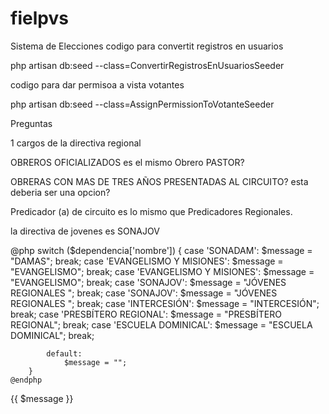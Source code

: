 
# fielpvs
 Sistema de Elecciones
codigo para convertit registros en usuarios 

php artisan db:seed --class=ConvertirRegistrosEnUsuariosSeeder


codigo para dar permisoa a vista votantes


php artisan db:seed --class=AssignPermissionToVotanteSeeder




Preguntas 


1
cargos de la directiva regional 




OBREROS OFICIALIZADOS es el mismo Obrero PASTOR?

OBRERAS CON MAS DE TRES AÑOS PRESENTADAS AL CIRCUITO? esta deberia ser una opcion?


 Predicador (a) de circuito  es lo mismo que  Predicadores Regionales.

 la  directiva de jovenes es  SONAJOV






@php
        switch ($dependencia['nombre']) {
            case 'SONADAM':
                $message = "DAMAS";
                break;
            case 'EVANGELISMO Y MISIONES':
                $message = "EVANGELISMO";
                break;
            case 'EVANGELISMO Y MISIONES':
                $message = "EVANGELISMO";
                break;
            case 'SONAJOV':
                $message = "JÓVENES REGIONALES ";
                break;
            case 'SONAJOV':
                $message = "JÓVENES REGIONALES ";
                break;
            case 'INTERCESIÓN':
                $message = "INTERCESIÓN";
                break;
            case 'PRESBÍTERO REGIONAL':
                $message = "PRESBÍTERO REGIONAL";
                break;
            case 'ESCUELA DOMINICAL':
                $message = "ESCUELA DOMINICAL";
                break;

            default:
                $message = "";
        }
    @endphp



  <p>{{ $message }}</p>

